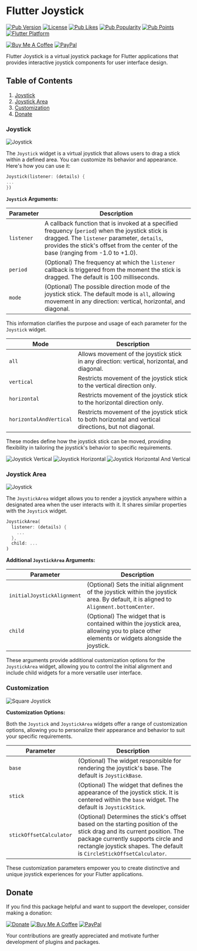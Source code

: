 # Flutter Joystick

[![Pub Version](https://img.shields.io/pub/v/flutter_joystick.svg)](https://pub.dev/packages/flutter_joystick)
[![License](https://img.shields.io/github/license/pavelzaichyk/flutter_joystick)](https://github.com/pavelzaichyk/flutter_joystick/blob/master/LICENSE)
[![Pub Likes](https://badgen.net/pub/likes/flutter_joystick)](https://pub.dev/packages/flutter_joystick/score)
[![Pub Popularity](https://badgen.net/pub/popularity/flutter_joystick)](https://pub.dev/packages/flutter_joystick/score)
[![Pub Points](https://badgen.net/pub/points/flutter_joystick)](https://pub.dev/packages/flutter_joystick/score)
[![Flutter Platform](https://badgen.net/pub/flutter-platform/flutter_joystick)](https://pub.dev/packages/flutter_joystick)

[![Buy Me A Coffee](https://img.shields.io/badge/Donate-Buy%20me%20a%20coffee-FFDD00?logo=buymeacoffee)](https://www.buymeacoffee.com/rebeloid)
[![PayPal](https://img.shields.io/badge/Donate-PayPal-066BB7?logo=paypal)](https://paypal.me/pavelzaichyk)

Flutter Joystick is a virtual joystick package for Flutter applications that provides interactive
joystick components for user interface design.

## Table of Contents

1. [Joystick](#joystick)
2. [Joystick Area](#joystick-area)
3. [Customization](#customization)
4. [Donate](#donate)

### Joystick

![Joystick](https://i.giphy.com/media/yd6bBNqinNcSRmOPAC/giphy.gif "Joystick")

The `Joystick` widget is a virtual joystick that allows users to drag a stick within a defined area.
You can customize its behavior and appearance. Here's how you can use it:

```dart
Joystick(listener: (details) {
...
})
```

**`Joystick` Arguments:**

| Parameter  | Description                                                                                                                                                                                                                           |
|------------|---------------------------------------------------------------------------------------------------------------------------------------------------------------------------------------------------------------------------------------|
| `listener` | A callback function that is invoked at a specified frequency (`period`) when the joystick stick is dragged. The `listener` parameter, `details`, provides the stick's offset from the center of the base (ranging from -1.0 to +1.0). |
| `period`   | (Optional) The frequency at which the `listener` callback is triggered from the moment the stick is dragged. The default is 100 milliseconds.                                                                                         |
| `mode`     | (Optional) The possible direction mode of the joystick stick. The default mode is `all`, allowing movement in any direction: vertical, horizontal, and diagonal.                                                                      |

This information clarifies the purpose and usage of each parameter for the `Joystick` widget.

| Mode                    | Description                                                                                            |
|-------------------------|--------------------------------------------------------------------------------------------------------|
| `all`                   | Allows movement of the joystick stick in any direction: vertical, horizontal, and diagonal.            |
| `vertical`              | Restricts movement of the joystick stick to the vertical direction only.                               |
| `horizontal`            | Restricts movement of the joystick stick to the horizontal direction only.                             |
| `horizontalAndVertical` | Restricts movement of the joystick stick to both horizontal and vertical directions, but not diagonal. |

These modes define how the joystick stick can be moved, providing flexibility in tailoring the
joystick's behavior to specific requirements.

![Joystick Vertical](https://i.giphy.com/media/FXQG3ttV35Ca5L5ZA7/giphy.gif "Joystick Vertical")
![Joystick Horizontal](https://i.giphy.com/media/SN9YMtBKaHLkw5iIvB/giphy.gif "Joystick Horizontal")
![Joystick Horizontal And Vertical](https://i.giphy.com/media/znAdOQr52MmKTssc91/giphy.gif "Joystick Horizontal And Vertical")

### Joystick Area

![Joystick](https://i.giphy.com/media/2uFUWJcOaaTPFbIFBd/giphy.gif "Joystick Area")

The `JoystickArea` widget allows you to render a joystick anywhere within a designated area when the
user interacts with it. It shares similar properties with the `Joystick` widget.

```dart
JoystickArea(
  listener: (details) {
    ...
  },
  child: ...
)
```

**Additional `JoystickArea` Arguments:**

| Parameter                  | Description                                                                                                                               |
|----------------------------|-------------------------------------------------------------------------------------------------------------------------------------------|
| `initialJoystickAlignment` | (Optional) Sets the initial alignment of the joystick within the joystick area. By default, it is aligned to `Alignment.bottomCenter`.    |
| `child`                    | (Optional) The widget that is contained within the joystick area, allowing you to place other elements or widgets alongside the joystick. |

These arguments provide additional customization options for the `JoystickArea` widget, allowing you
to control the initial alignment and include child widgets for a more versatile user interface.

### Customization

![Square Joystick](https://i.giphy.com/media/kjGJmILAeBJFXGtcgt/giphy.gif "Square Joystick")

**Customization Options:**

Both the `Joystick` and `JoystickArea` widgets offer a range of customization options, allowing you
to personalize their appearance and behavior to suit your specific requirements.

| Parameter               | Description                                                                                                                                                                                                                            |
|-------------------------|----------------------------------------------------------------------------------------------------------------------------------------------------------------------------------------------------------------------------------------|
| `base`                  | (Optional) The widget responsible for rendering the joystick's base. The default is `JoystickBase`.                                                                                                                                    |
| `stick`                 | (Optional) The widget that defines the appearance of the joystick stick. It is centered within the `base` widget. The default is `JoystickStick`.                                                                                      |
| `stickOffsetCalculator` | (Optional) Determines the stick's offset based on the starting position of the stick drag and its current position. The package currently supports circle and rectangle joystick shapes. The default is `CircleStickOffsetCalculator`. |

These customization parameters empower you to create distinctive and unique joystick experiences for
your Flutter applications.

## Donate

If you find this package helpful and want to support the developer, consider making a donation:

[![Donate](https://www.paypalobjects.com/en_US/PL/i/btn/btn_donateCC_LG.gif)](https://www.paypal.com/donate/?hosted_button_id=QE4E8RX8FW6P4)
[![Buy Me A Coffee](https://img.buymeacoffee.com/button-api/?text=Buy%20me%20a%20coffee&emoji=&slug=rebeloid&button_colour=FFDD00&font_colour=000000&font_family=Cookie&outline_colour=000000&coffee_colour=ffffff)](https://www.buymeacoffee.com/rebeloid)
[![PayPal](https://img.shields.io/badge/Donate-PayPal-066BB7?logo=paypal)](https://paypal.me/pavelzaichyk)

Your contributions are greatly appreciated and motivate further development of plugins and packages.

